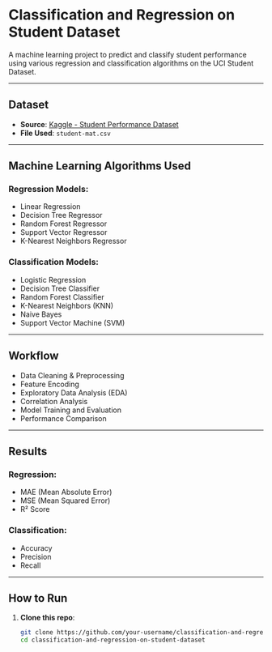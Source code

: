 # Classification and Regression on Student Dataset

A machine learning project to predict and classify student performance using various regression and classification algorithms on the UCI Student Dataset.

---

## Dataset

- **Source**: [Kaggle - Student Performance Dataset](https://www.kaggle.com/datasets/uciml/student-alcohol-consumption)
- **File Used**: `student-mat.csv`

---

## Machine Learning Algorithms Used

### Regression Models:
- Linear Regression
- Decision Tree Regressor
- Random Forest Regressor
- Support Vector Regressor
- K-Nearest Neighbors Regressor 
### Classification Models:
- Logistic Regression
- Decision Tree Classifier
- Random Forest Classifier
- K-Nearest Neighbors (KNN)
- Naive Bayes
- Support Vector Machine (SVM)

---

##  Workflow

- Data Cleaning & Preprocessing
- Feature Encoding
- Exploratory Data Analysis (EDA)
- Correlation Analysis
- Model Training and Evaluation
- Performance Comparison

---

## Results

### Regression:
- MAE (Mean Absolute Error)
- MSE (Mean Squared Error)
- R² Score

### Classification:
- Accuracy
- Precision
- Recall

---

## How to Run

1. **Clone this repo**:
   ```bash
   git clone https://github.com/your-username/classification-and-regression-on-student-dataset.git
   cd classification-and-regression-on-student-dataset
